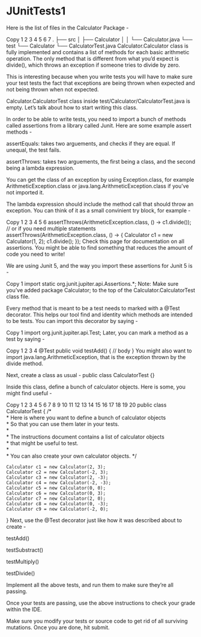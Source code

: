 # JUnitTests1

Here is the list of files in the Calculator Package -

Copy
1
2
3
4
5
6
7
.
├── src
│  ├── Calculator
│  │  └── Calculator.java
└── test
   └── Calculator
       └── CalculatorTest.java
Calculator.Calculator class is fully implemented and contains a list of methods for each basic arithmetic operation. The only method that is different from what you’d expect is divide(), which throws an exception if someone tries to divide by zero.

This is interesting because when you write tests you will have to make sure your test tests the fact that exceptions are being thrown when expected and not being thrown when not expected.

Calculator.CalculatorTest class inside test/Calculator/CalculatorTest.java is empty. Let’s talk about how to start writing this class.

In order to be able to write tests, you need to import a bunch of methods called assertions from a library called Junit. Here are some example assert methods -

assertEquals: takes two arguements, and checks if they are equal. If unequal, the test fails.

assertThrows: takes two arguements, the first being a class, and the second being a lambda expression.

You can get the class of an exception by using Exception.class, for example ArithmeticException.class or java.lang.ArithmeticException.class if you’ve not imported it.

The lambda expression should include the method call that should throw an exception. You can think of it as a small convinient try block, for example -

Copy
1
2
3
4
5
6
assertThrows(ArithmeticException.class, () -> c1.divide());
// or if you need multiple statements
assertThrows(ArithmeticException.class, () -> {
   Calculator c1 = new Calculator(1, 2);
   c1.divide();
});
Check this page for documentation on all assertions. You might be able to find something that reduces the amount of code you need to write!

We are using Junit 5, and the way you import these assertions for Junit 5 is -

Copy
1
import static org.junit.jupiter.api.Assertions.*;
Note: Make sure you’ve added package Calculator; to the top of the Calculator.CalculatorTest class file.

Every method that is meant to be a test needs to marked with a @Test decorator. This helps our tool find and identity which methods are intended to be tests. You can import this decorator by saying -

Copy
1
import org.junit.jupiter.api.Test;
Later, you can mark a method as a test by saying -

Copy
1
2
3
4
@Test
public void testAdd() {
    // body
}
You might also want to import java.lang.ArithmeticException, that is the exception thrown by the divide method.

Next, create a class as usual - public class CalculatorTest {}

Inside this class, define a bunch of calculator objects. Here is some, you might find useful -

Copy
1
2
3
4
5
6
7
8
9
10
11
12
13
14
15
16
17
18
19
20
public class CalculatorTest { 
    /*   
    * Here is where you want to define a bunch of calculator objects   
    * So that you can use them later in your tests.   
    *   
    * The instructions document contains a list of calculator objects   
    * that might be useful to test.   
    *   
    * You can also create your own calculator objects.   */
    
    Calculator c1 = new Calculator(2, 3);
    Calculator c2 = new Calculator(-2, 3);
    Calculator c3 = new Calculator(2, -3);
    Calculator c4 = new Calculator(-2, -3);
    Calculator c5 = new Calculator(0, 0);
    Calculator c6 = new Calculator(0, 3);
    Calculator c7 = new Calculator(2, 0);
    Calculator c8 = new Calculator(0, -3);
    Calculator c9 = new Calculator(-2, 0);
}
Next, use the @Test decorator just like how it was described about to create -

testAdd()

testSubstract()

testMultiply()

testDivide()

Implement all the above tests, and run them to make sure they’re all passing.

Once your tests are passing, use the above instructions to check your grade within the IDE.

Make sure you modify your tests or source code to get rid of all surviving mutations. Once you are done, hit submit.
